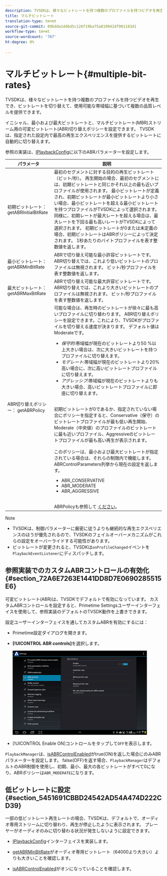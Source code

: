 ```yaml
---
description: TVSDKは、様々なビットレートを持つ複数のプロファイルを持つビデオを再生でき、ビットレートを切り替えて、使用可能な帯域幅に基づいて複数の品質レベルを提供できます。
title: マルチビットレート
translation-type: tm+mt
source-git-commit: 89bdda1d4bd5c126f19ba75a819942df901183d1
workflow-type: tm+mt
source-wordcount: '767'
ht-degree: 0%

---
```



# マルチビットレート{#multiple-bit-rates}

TVSDKは、様々なビットレートを持つ複数のプロファイルを持つビデオを再生でき、ビットレートを切り替えて、使用可能な帯域幅に基づいて複数の品質レベルを提供できます。

イニシャル、最小および最大ビットレートと、マルチビットレート(MBR)ストリーム用の可変ビットレート(ABR)切り替えポリシーを設定できます。 TVSDKは、指定された設定内で最高の再生エクスペリエンスを提供するビットレートに自動的に切り替えます。

参照の実装は、[IPlaybackConfig](https://help.adobe.com/en_US/primetime/api/reference_implementation/android/javadoc/com/adobe/primetime/reference/config/IPlaybackConfig.html)に以下のABRパラメーターを設定します。

| パラメータ | 説明 |
|--- |--- |
| 初期ビットレート： getABRInitialBitRate | 最初のセグメントに対する目的の再生ビットレート（ビット/秒）。 再生開始の場合、最初のセグメントには、初期ビットレートと同じかそれ以上の最も近いプロファイルが使用されます。  最小ビットレートが定義され、初期ビットレートが最小ビットレートより小さい場合、最小ビットレートを超える最小ビットレートを持つプロファイルがTVSDKによって選択されます。 同様に、初期レートが最大レートを超える場合は、最大レートを下回る最も高いレートがTVSDKによって選択されます。 初期ビットレートが0または未定義の場合、初期ビットレートはABRポリシーによって決定されます。  1秒あたりのバイトプロファイルを表す整数値を返します。 |
| 最小ビットレート： getABRMinBitRate | ABRで切り替え可能な最小許容ビットレートです。 ABR切り替えでは、これより低いビットレートのプロファイルは無視されます。 ビット/秒プロファイルを表す整数値を返します。 |
| 最大ビットレート： getABRMaxBitRate | ABRで切り替え可能な最大許容ビットレートです。 ABR切り替えでは、これより大きいビットレートのプロファイルは無視されます。 ビット/秒プロファイルを表す整数値を返します。 |
| ABR切り替えポリシー： getABRPolicy | 可能な場合は、再生時のビットレートが徐々に最も高いプロファイルに切り替わります。 ABR切り替えポリシーを設定できます。これにより、TVSDKがプロファイルを切り替える速度が決まります。 デフォルト値はModerateです。 <ul><li>*保守的*:帯域幅が現在のビットレートより50 %以上大きい場合は、次に大きいビットレートを持つプロファイルに切り替えます。 </li><li>*モデレート*:帯域幅が現在のビットレートより20%高い場合に、次に高いビットレートプロファイルに切り替えます。</li><li>*アグレッシブ*:帯域幅が現在のビットレートよりも大きい場合、高いビットレートプロファイルに即座に切り替えます。</li></ul><br/>初期ビットレートが0であるか、指定されていない場合にポリシーを指定すると、Conservative（保守）のビットレートプロファイルが最も低い再生開始、Moderate（中央値）のプロファイルのビットレートに最も近いプロファイル、Aggressiveのビットレートプロファイルが最も高い再生が表示されます。<br/><br/>このポリシーは、最小および最大ビットレートが指定されている場合は、それらの制限内で機能します。ABRControlParameters列挙から現在の設定を返します。 <ul><li>ABR_CONSERVATIVE</li><li>ABR_MODERATE </li><li>ABR_AGGRESSIVE</li></ul><br>ABRPolicyも参照して [ください](https://help.adobe.com/en_US/primetime/api/psdk/javadoc/com/adobe/mediacore/ABRControlParameters.ABRPolicy.html)。 |

>[!NOTE]
>
>* TVSDKは、制御パラメーターに厳密に従うよりも継続的な再生エクスペリエンスのほうが優先されるので、TVSDKのフェイルオーバーメカニズムがこれらの設定をオーバーライドする可能性があります。
>* ビットレートが変更されると、TVSDKは`onProfileChanged`イベントを`PlaybackEventListener`にディスパッチします。


## 参照実装でのカスタムABRコントロールの有効化{#section_72A6E7263E1441DD8D7E0690285515E6}

可変ビットレート(ABR)は、TVSDKでデフォルトで有効になっています。 カスタムABRコントロールを設定すると、Primetime Settingsユーザーインターフェイスを使用して、参照実装のデフォルトのTVSDK動作を上書きできます。

設定ユーザーインターフェイスを通してカスタムABRを有効にするには：

* Primetime設定ダイアログを開きます。
* **[!UICONTROL ABR controls]**&#x200B;を選択します。

   ![](assets/abr-configuration.jpg)

* [!UICONTROL Enable ON]コントロールをタップして`OFF`を表示します。

`PlaybackManager`は、[isABRControlEnabled](https://help.adobe.com/en_US/primetime/api/reference_implementation/android/javadoc/com/adobe/primetime/reference/config/IPlaybackConfig.html)がtrue(ON)を返した場合にのみABRパラメーターを設定します。 false(OFF)を返す場合、`PlaybackManager`はデフォルトのABR制御を使用し、初期、最小、最大の各ビットレートがすべて0になり、ABRポリシーは`ABR_MODERATE`になります。

## 低ビットレートに設定{#section_5451691CBBD24542AD54A474D222CD39}

一部の低ビットレート再生レートの場合、TVSDKは、デフォルトで、オーディオ専用ストリームに切り替わり、再生が停止したように表示されます。 プレーヤーがオーディオのみに切り替わる状況が発生しないように設定できます。

* [IPlaybackConfig](https://help.adobe.com/en_US/primetime/api/reference_implementation/android/javadoc/com/adobe/primetime/reference/config/IPlaybackConfig.html)インターフェイスを実装します。

* [getABRMinBitRate](https://help.adobe.com/en_US/primetime/api/reference_implementation/android/javadoc/com/adobe/primetime/reference/config/IPlaybackConfig.html#getABRMinBitRate())がオーディオ専用ビットレート（64000より大きい）よりも大きいことを確認します。
* [isABRControlEnabled](https://help.adobe.com/en_US/primetime/api/reference_implementation/android/javadoc/com/adobe/primetime/reference/config/IPlaybackConfig.html#isABRControlEnabled())がオンになっていることを確認します。